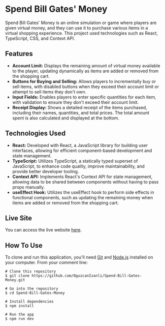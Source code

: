 # Spend Bill Gates' Money

Spend Bill Gates' Money is an online simulation or game where players are given virtual money, and they can use it to purchase various items in a virtual shopping experience. This project used technologies such as React, TypeScript, CSS, and Context API.

## Features

- **Account Limit:** Displays the remaining amount of virtual money available to the player, updating dynamically as items are added or removed from the shopping cart.
- **Buttons for Buying and Selling:** Allows players to incrementally buy or sell items, with disabled buttons when they exceed their account limit or attempt to sell items they don't own.
- **Input Fields:** Enables players to enter specific quantities for each item, with validation to ensure they don't exceed their account limit.
- **Receipt Display:** Shows a detailed receipt of the items purchased, including their names, quantities, and total prices. The total amount spent is also calculated and displayed at the bottom.

## Technologies Used

- **React:** Developed with React, a JavaScript library for building user interfaces, allowing for efficient component-based development and state management.
- **TypeScript:** Utilizes TypeScript, a statically typed superset of JavaScript, to enhance code quality, improve maintainability, and provide better developer tooling.
- **Context API:** Implements React's Context API for state management, allowing data to be shared between components without having to pass props manually.
- **useEffect Hook:** Utilizes the useEffect hook to perform side effects in functional components, such as updating the remaining money when items are added or removed from the shopping cart.

## Live Site

You can access the live website [here](https://billgatesmoney.netlify.app/).

## How To Use

To clone and run this application, you'll need [Git](https://git-scm.com/) and [Node.js](https://nodejs.org/en) installed on your computer.
From your comment line:

```
# Clone this repository
$ git clone https://github.com/OguzcanIzanli/Spend-Bill-Gates-Money.git

# Go into the repository
$ cd Spend-Bill-Gates-Money

# Install dependencies
$ npm install

# Run the app
$ npm run dev
```
